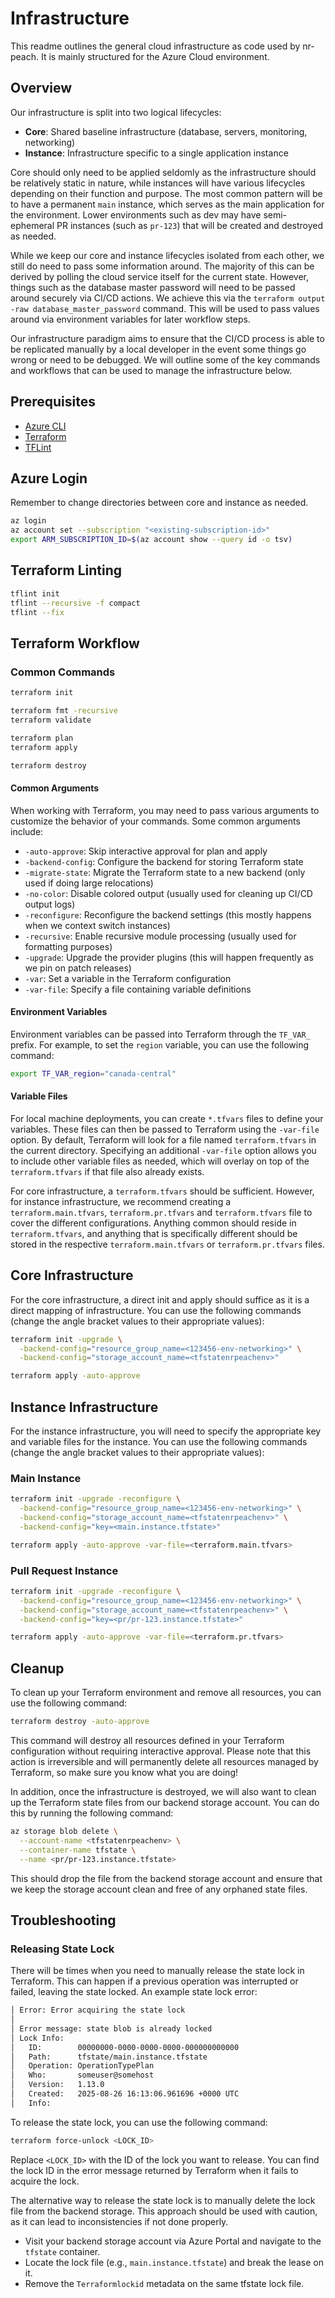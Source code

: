 # Infrastructure

This readme outlines the general cloud infrastructure as code used by nr-peach. It is mainly structured for the Azure
Cloud environment.

## Overview

Our infrastructure is split into two logical lifecycles:

- **Core**: Shared baseline infrastructure (database, servers, monitoring, networking)
- **Instance**: Infrastructure specific to a single application instance

Core should only need to be applied seldomly as the infrastructure should be relatively static in nature, while
instances will have various lifecycles depending on their function and purpose. The most common pattern will be to have
a permanent `main` instance, which serves as the main application for the environment. Lower environments such as dev
may have semi-ephemeral PR instances (such as `pr-123`) that will be created and destroyed as needed.

While we keep our core and instance lifecycles isolated from each other, we still do need to pass some information
around. The majority of this can be derived by polling the cloud service itself for the current state. However, things
such as the database master password will need to be passed around securely via CI/CD actions. We achieve this via the
`terraform output -raw database_master_password` command. This will be used to pass values around via environment
variables for later workflow steps.

Our infrastructure paradigm aims to ensure that the CI/CD process is able to be replicated manually by a local developer
in the event some things go wrong or need to be debugged. We will outline some of the key commands and workflows that
can be used to manage the infrastructure below.

## Prerequisites

- [Azure CLI](https://docs.microsoft.com/en-us/cli/azure/install-azure-cli)
- [Terraform](https://www.terraform.io/downloads.html)
- [TFLint](https://github.com/terraform-linters/tflint)

## Azure Login

Remember to change directories between core and instance as needed.

```sh
az login
az account set --subscription "<existing-subscription-id>"
export ARM_SUBSCRIPTION_ID=$(az account show --query id -o tsv)
```

## Terraform Linting

```sh
tflint init
tflint --recursive -f compact
tflint --fix
```

## Terraform Workflow

### Common Commands

```sh
terraform init

terraform fmt -recursive
terraform validate

terraform plan
terraform apply

terraform destroy
```

#### Common Arguments

When working with Terraform, you may need to pass various arguments to customize the behavior of your commands. Some
common arguments include:

- `-auto-approve`: Skip interactive approval for plan and apply
- `-backend-config`: Configure the backend for storing Terraform state
- `-migrate-state`: Migrate the Terraform state to a new backend (only used if doing large relocations)
- `-no-color`: Disable colored output (usually used for cleaning up CI/CD output logs)
- `-reconfigure`: Reconfigure the backend settings (this mostly happens when we context switch instances)
- `-recursive`: Enable recursive module processing (usually used for formatting purposes)
- `-upgrade`: Upgrade the provider plugins (this will happen frequently as we pin on patch releases)
- `-var`: Set a variable in the Terraform configuration
- `-var-file`: Specify a file containing variable definitions

#### Environment Variables

Environment variables can be passed into Terraform through the `TF_VAR_` prefix. For example, to set the `region`
variable, you can use the following command:

```sh
export TF_VAR_region="canada-central"
```

#### Variable Files

For local machine deployments, you can create `*.tfvars` files to define your variables. These files can then be passed
to Terraform using the `-var-file` option. By default, Terraform will look for a file named `terraform.tfvars` in the
current directory. Specifying an additional `-var-file` option allows you to include other variable files as needed,
which will overlay on top of the `terraform.tfvars` if that file also already exists.

For core infrastructure, a `terraform.tfvars` should be sufficient. However, for instance infrastructure, we recommend
creating a `terraform.main.tfvars`, `terraform.pr.tfvars` and `terraform.tfvars` file to cover the different
configurations. Anything common should reside in `terraform.tfvars`, and anything that is specifically different should
be stored in the respective `terraform.main.tfvars` or `terraform.pr.tfvars` files.

## Core Infrastructure

For the core infrastructure, a direct init and apply should suffice as it is a direct mapping of infrastructure. You can
use the following commands (change the angle bracket values to their appropriate values):

```sh
terraform init -upgrade \
  -backend-config="resource_group_name=<123456-env-networking>" \
  -backend-config="storage_account_name=<tfstatenrpeachenv>"

terraform apply -auto-approve
```

## Instance Infrastructure

For the instance infrastructure, you will need to specify the appropriate key and variable files for the instance. You
can use the following commands (change the angle bracket values to their appropriate values):

### Main Instance

```sh
terraform init -upgrade -reconfigure \
  -backend-config="resource_group_name=<123456-env-networking>" \
  -backend-config="storage_account_name=<tfstatenrpeachenv>" \
  -backend-config="key=<main.instance.tfstate>"

terraform apply -auto-approve -var-file=<terraform.main.tfvars>
```

### Pull Request Instance

```sh
terraform init -upgrade -reconfigure \
  -backend-config="resource_group_name=<123456-env-networking>" \
  -backend-config="storage_account_name=<tfstatenrpeachenv>" \
  -backend-config="key=<pr/pr-123.instance.tfstate>"

terraform apply -auto-approve -var-file=<terraform.pr.tfvars>
```

## Cleanup

To clean up your Terraform environment and remove all resources, you can use the following command:

```sh
terraform destroy -auto-approve
```

This command will destroy all resources defined in your Terraform configuration without requiring interactive approval.
Please note that this action is irreversible and will permanently delete all resources managed by Terraform, so make
sure you know what you are doing!

In addition, once the infrastructure is destroyed, we will also want to clean up the Terraform state files from our
backend storage account. You can do this by running the following command:

```sh
az storage blob delete \
  --account-name <tfstatenrpeachenv> \
  --container-name tfstate \
  --name <pr/pr-123.instance.tfstate>
```

This should drop the file from the backend storage account and ensure that we keep the storage account clean and free
of any orphaned state files.

## Troubleshooting

### Releasing State Lock

There will be times when you need to manually release the state lock in Terraform. This can happen if a previous
operation was interrupted or failed, leaving the state locked. An example state lock error:

```sh
│ Error: Error acquiring the state lock
│
│ Error message: state blob is already locked
│ Lock Info:
│   ID:        00000000-0000-0000-0000-000000000000
│   Path:      tfstate/main.instance.tfstate
│   Operation: OperationTypePlan
│   Who:       someuser@somehost
│   Version:   1.13.0
│   Created:   2025-08-26 16:13:06.961696 +0000 UTC
│   Info:
```

To release the state lock, you can use the following command:

```sh
terraform force-unlock <LOCK_ID>
```

Replace `<LOCK_ID>` with the ID of the lock you want to release. You can find the lock ID in the error message returned
by Terraform when it fails to acquire the lock.

The alternative way to release the state lock is to manually delete the lock file from the backend storage. This
approach should be used with caution, as it can lead to inconsistencies if not done properly.

- Visit your backend storage account via Azure Portal and navigate to the `tfstate` container.
- Locate the lock file (e.g., `main.instance.tfstate`) and break the lease on it.
- Remove the `Terraformlockid` metadata on the same tfstate lock file.
